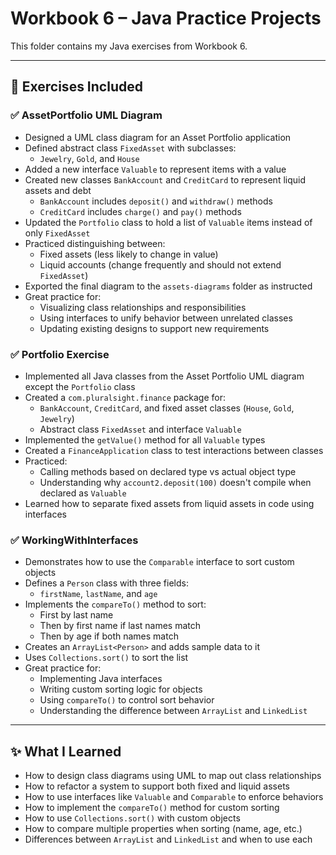 # Workbook 6 – Java Practice Projects

This folder contains my Java exercises from Workbook 6.

---

## 📘 Exercises Included

### ✅ AssetPortfolio UML Diagram
- Designed a UML class diagram for an Asset Portfolio application
- Defined abstract class `FixedAsset` with subclasses:
  - `Jewelry`, `Gold`, and `House`
- Added a new interface `Valuable` to represent items with a value
- Created new classes `BankAccount` and `CreditCard` to represent liquid assets and debt
  - `BankAccount` includes `deposit()` and `withdraw()` methods
  - `CreditCard` includes `charge()` and `pay()` methods
- Updated the `Portfolio` class to hold a list of `Valuable` items instead of only `FixedAsset`
- Practiced distinguishing between:
  - Fixed assets (less likely to change in value)
  - Liquid accounts (change frequently and should not extend `FixedAsset`)
- Exported the final diagram to the `assets-diagrams` folder as instructed
- Great practice for:
  - Visualizing class relationships and responsibilities
  - Using interfaces to unify behavior between unrelated classes
  - Updating existing designs to support new requirements

### ✅ Portfolio Exercise
- Implemented all Java classes from the Asset Portfolio UML diagram except the `Portfolio` class
- Created a `com.pluralsight.finance` package for:
  - `BankAccount`, `CreditCard`, and fixed asset classes (`House`, `Gold`, `Jewelry`)
  - Abstract class `FixedAsset` and interface `Valuable`
- Implemented the `getValue()` method for all `Valuable` types
- Created a `FinanceApplication` class to test interactions between classes
- Practiced:
  - Calling methods based on declared type vs actual object type
  - Understanding why `account2.deposit(100)` doesn't compile when declared as `Valuable`
- Learned how to separate fixed assets from liquid assets in code using interfaces

### ✅ WorkingWithInterfaces
- Demonstrates how to use the `Comparable` interface to sort custom objects
- Defines a `Person` class with three fields:
  - `firstName`, `lastName`, and `age`
- Implements the `compareTo()` method to sort:
  - First by last name
  - Then by first name if last names match
  - Then by age if both names match
- Creates an `ArrayList<Person>` and adds sample data to it
- Uses `Collections.sort()` to sort the list
- Great practice for:
  - Implementing Java interfaces
  - Writing custom sorting logic for objects
  - Using `compareTo()` to control sort behavior
  - Understanding the difference between `ArrayList` and `LinkedList`

---

## ✨ What I Learned
- How to design class diagrams using UML to map out class relationships  
- How to refactor a system to support both fixed and liquid assets  
- How to use interfaces like `Valuable` and `Comparable` to enforce behaviors  
- How to implement the `compareTo()` method for custom sorting  
- How to use `Collections.sort()` with custom objects  
- How to compare multiple properties when sorting (name, age, etc.)  
- Differences between `ArrayList` and `LinkedList` and when to use each  

